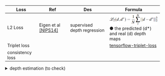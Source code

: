 <!-- CSS -->
<link rel="stylesheet" style="text/css" href="../styles.css">
<!--     -->

| Loss | Ref | Des | Formula |
| -- | -- | -- | -- |
| L2 Loss | Eigen et al [[NIPS14]](https://arxiv.org/pdf/1406.2283.pdf) | supervised depth regression | ![](doc/L2_loss.png) <br/> ● the predicted (d*) and real (d) depth maps  |
| Triplet loss | | | [tensorflow-triplet-loss](https://github.com/omoindrot/tensorflow-triplet-loss) |
| consistency loss | | | |


<details>
  <summary>depth estimation (to check)</summary>
https://medium.com/swlh/making-a-pseudo-lidar-with-cameras-and-deep-learning-e8f03f939c5f
<br/>
The loss function in the paper and the one used here consists of 3 parts:<br/>
- <b>MAE </b>: This is use to penalize the predicted depth values. This is a pixel wise loss that is independent of other neighboring pixels. Convolutional neural networks work well because they take into account the neighboring pixels and images are highly correlated. Our neural network in this case has an ‘image-like’ output, therefore it makes sense to take into account an image-wise loss rather than using a ‘pixel-wise’ loss alone. A good candidate is, SSIM.<br/>
- <b>SSIM (Structural Similarity Index) </b>: This loss actually measures the perceptual difference between two similar images. Structural information is the idea that the pixels have strong inter-dependencies especially when they are spatially close. These dependencies carry important information about the structure of the objects in the visual scene.
SSIM is widely used as a loss in deep learning for <b>image-reconstruction </b> tasks. SSIM is a structural loss, so it is important to use another loss like MSE/MAE along with it so now we can both penalize the structure as well as pixel wise depths.<br/>
I have earlier worked on image compression on deep learning, and using standalone SSIM as loss resulted in great output, but the colors were off. SSIM won’t know if the image was losing contrast or color. The image shown below is from another project, it isn’t really the best example to show color loss, but I can tell that output was way more structurally similar than MAE, but the problem was color info loss. So using a weighted combination of MSE and SSIM solved this problem.<br/>
- <b>Image gradient loss </b>: An image gradient is a directional change in the intensity or color in an image. The gradient of the image is one of the fundamental building blocks in image processing. For example, the Canny edge detector uses image gradient for edge detection. This loss penalizes the edges in depth output.

</details>